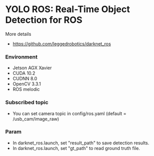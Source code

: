 # YOLO ROS: Real-Time Object Detection for ROS

More details
* https://github.com/leggedrobotics/darknet_ros

### Environment
* Jetson AGX Xavier 
* CUDA 10.2
* CUDNN 8.0
* OpenCV 3.3.1
* ROS melodic

### Subscribed topic
* You can set camera topic in config/ros.yaml (default = /usb_cam/image_raw)

### Param
* In darknet_ros.launch, set "result_path" to save detection results. 
* In darknet_ros.launch, set "gt_path" to read ground truth file.

